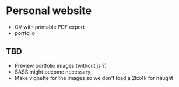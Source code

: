 # Personal website
 - CV with printable PDF export 
 - portfolio

## TBD
 - Preview portfolio images (without  js ?)
 - SASS might become necessary
 - Make vignette for the images so we don't load a 2kx4k for naught
